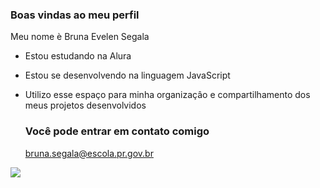 ### Boas vindas ao meu perfil

Meu nome è Bruna Evelen Segala

- Estou estudando na Alura
- Estou se desenvolvendo na linguagem JavaScript
- Utilizo esse espaço para minha organizaçâo e compartilhamento dos meus projetos desenvolvidos

  ### Você pode entrar em contato comigo

  bruna.segala@escola.pr.gov.br

![](https://media.tenor.com/I82deAi9a34AAAAC/tomie-junji-ito.gif)
